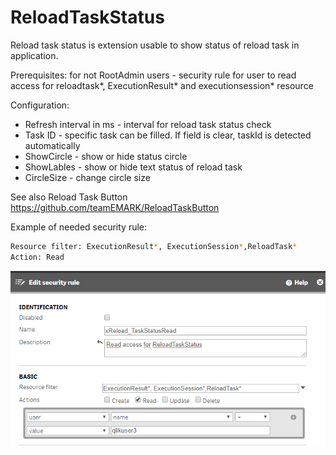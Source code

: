 # ReloadTaskStatus

Reload task status is extension usable to show status of reload task in application.

Prerequisites: 
for not RootAdmin users - security rule for user to read access for reloadtask*, ExecutionResult* and executionsession* resource

Configuration: 
 - Refresh interval in ms - interval for reload task status check 
 - Task ID - specific task can be filled. If field is clear, taskId is detected automatically
 - ShowCircle - show or hide status circle
 - ShowLables - show or hide text status of  reload task
 - CircleSize - change circle size
    
See also Reload Task Button https://github.com/teamEMARK/ReloadTaskButton

Example of needed security rule:

```sh
Resource filter: ExecutionResult*, ExecutionSession*,ReloadTask*
Action: Read
```
![alt text](https://github.com/teamEMARK/ReloadTaskStatus/blob/master/images/RTS_rule.png)
